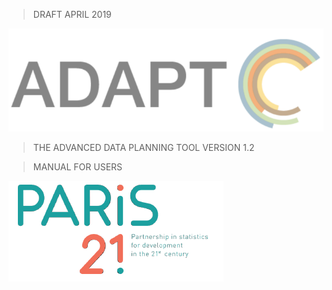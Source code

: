 > DRAFT APRIL 2019

<img src="ADAPTmedia\media\image1.png" class="logo1" />

> THE ADVANCED DATA PLANNING TOOL VERSION 1.2

> MANUAL FOR USERS


<img src="ADAPTmedia\media\image2.png" class="logo2" />
